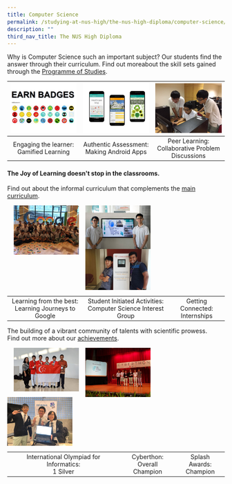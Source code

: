 ```yaml
---
title: Computer Science
permalink: /studying-at-nus-high/the-nus-high-diploma/computer-science/
description: ""
third_nav_title: The NUS High Diploma
---
```

Why is Computer Science such an important subject? Our students find the answer through their curriculum. Find out moreabout the skill sets gained through the [Programme of Studies](https://staging.d1bl70m167uzkq.amplifyapp.com/studying-at-nus-high/the-nus-high-diploma/programme-of-studies/).


<table>
	<thead>
		<tr>
			<th style="width: 33%; align: center">
				<a href="/computer-science/wonderment-in-the-classroom/">
					<img src="/images/Computer%20Science/CS%20Picture%201.jpg" style="max-height:100%; max-width:100%"></a>
			</th>
			<th style="width: 33%; align: center">
				<a href="/computer-science/wonderment-in-the-classroom/">
					<img src="/images/Computer%20Science/CS%20Picture%202.jpg" style="max-height:100%; max-width:100%" >
				</a>
			</th>
			<th style="width: 33%; align: center">
				<a href="/computer-science/wonderment-in-the-classroom/">
					<img src="/images/Computer%20Science/CS%20Picture%203.jpg" style="max-height:100%; max-width:100%" >
				</a>
			</th>
		</tr>
	</thead>
	<tbody>
		<tr>
			<td style="text-align:center" > 
				Engaging the learner:  
				Gamified Learning
			</td>
			<td style="text-align:center" >
				Authentic Assessment:
				Making Android Apps 
			</td>
			<td style="text-align:center"> 
				Peer Learning:
				Collaborative Problem Discussions
			</td>
		</tr>
	</tbody>
</table>



#### The Joy of Learning doesn't stop in the classrooms.<br>
Find out about the informal curriculum that complements the [main curriculum](https://staging.d1bl70m167uzkq.amplifyapp.com/computer-science/beyond-the-classroom/).

<p><a href="https://staging.d1bl70m167uzkq.amplifyapp.com/computer-science/beyond-the-classroom/"><img src="/images/compsci4.jpg" style="width:30%;margin-right:15px;margin-left:15px;" align = "left"></a></p>
<p><a href="https://staging.d1bl70m167uzkq.amplifyapp.com/computer-science/beyond-the-classroom/"><img src="/images/compsci5.jpg" style="width:30%;margin-right:15px;" align = "left"></a></p>
<p><a href="https://staging.d1bl70m167uzkq.amplifyapp.com/computer-science/beyond-the-classroom/"><img src="/images/compsci6.jpg" style="width:30%;margin-right:15px;" align = "left"></a></p>

<br clear="left">

|  |  |  |
|:---:|:---:|:---:|
| Learning from the best:<br>Learning Journeys to Google | Student Initiated Activities:<br>Computer Science Interest Group | Getting Connected:<br>Internships |

The building of a vibrant community of talents with scientific prowess.<br>
Find out more about our [achievements](https://staging.d1bl70m167uzkq.amplifyapp.com/our-dna/achievements/2019/).

<p><a href="https://staging.d1bl70m167uzkq.amplifyapp.com/our-dna/achievements/2019/"><img src="/images/compsci7.jpg" style="width:30%;margin-right:15px;margin-left:15px;" align = "left"></a></p>
<p><a href="https://staging.d1bl70m167uzkq.amplifyapp.com/our-dna/achievements/2019/"><img src="/images/compsci8.jpg" style="width:30%;margin-right:15px;" align = "left"></a></p>
<p><a href="https://staging.d1bl70m167uzkq.amplifyapp.com/our-dna/achievements/2019/"><img src="/images/compsci9.jpg" style="width:30%;margin-right:15px;" align = "left"></a></p>

<br clear="left">

|  |  |  |
|:---:|:---:|:---:|
| International Olympiad for Informatics:<br>1 Silver | Cyberthon:<br>Overall Champion | Splash Awards:<br>Champion |